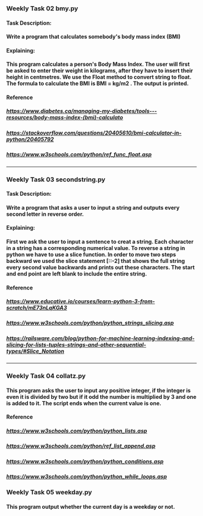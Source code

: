 ### Weekly Task 02 bmy.py

#### Task Description:

#### Write a program that calculates somebody's body mass index (BMI)

#### Explaining:
#### This program calculates a person's Body Mass Index. The user will first be asked to enter their weight in kilograms, after they have to insert their height in centmetres. We use the Float method to convert string to float. The formula to calculate the BMI is BMI = kg/m2 . The output is printed. 

#### Reference
##### https://www.diabetes.ca/managing-my-diabetes/tools---resources/body-mass-index-(bmi)-calculato
##### https://stackoverflow.com/questions/20405610/bmi-calculator-in-python/20405792
##### https://www.w3schools.com/python/ref_func_float.asp
___

### Weekly Task 03 secondstring.py

#### Task Description:
#### Write a program that asks a user to input a string and outputs every second letter in reverse order.

#### Explaining:
#### First we ask the user to input a sentence to creat a string. Each character in a string has a corresponding numerical value. To reverse a string in python we have to use a slice function. In order to move two steps backward we used the slice statement [::-2] that shows the full string every second value backwards and prints out these characters. The start and end point are left blank to include the entire string.

#### Reference
##### https://www.educative.io/courses/learn-python-3-from-scratch/mE73nLqKGA3
##### https://www.w3schools.com/python/python_strings_slicing.asp
##### https://railsware.com/blog/python-for-machine-learning-indexing-and-slicing-for-lists-tuples-strings-and-other-sequential-types/#Slice_Notation
___

### Weekly Task 04 collatz.py
#### This program asks the user to input any positive integer, if the integer is even it is divided by two but if it odd the number is multiplied by 3 and one is added to it. The script ends when the current value is one.

#### Reference
##### https://www.w3schools.com/python/python_lists.asp
##### https://www.w3schools.com/python/ref_list_append.asp
##### https://www.w3schools.com/python/python_conditions.asp
##### https://www.w3schools.com/python/python_while_loops.asp

### Weekly Task 05 weekday.py
#### This program output whether the current day is a weekday or not. 


